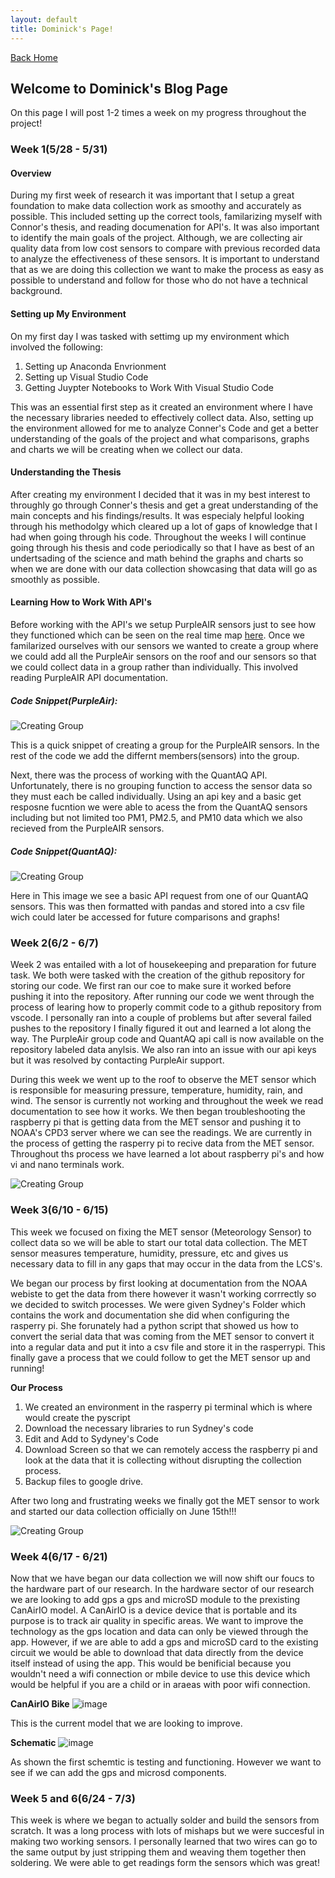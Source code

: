 ```yaml
---
layout: default
title: Dominick's Page!
---
```

[Back Home](/README.md)
## Welcome to Dominick's Blog Page

On this page I will post 1-2 times a week on my progress throughout the project!

### Week 1(5/28 - 5/31) 

#### Overview 

During my first week of research it was important that I setup a great foundation to make data collection work as smoothy and accurately as possible. This included setting up the correct tools, familarizing myself with Connor's thesis, and reading documenation for API's. It was also important to identify the main goals of the project. Although, we are collecting air quality data from low cost sensors to compare with previous recorded data to analyze the effectiveness of these sensors. It is important to understand that as we are doing this collection we want to make the process as easy as possible to understand and follow for those who do not have a technical background.

#### Setting up My Environment 

On my first day I was tasked with settimg up my environment which involved the following: 

  1. Setting up Anaconda Envrionment
  2. Setting up Visual Studio Code
  3. Getting Juypter Notebooks to Work With Visual Studio Code

This was an essential first step as it created an environment where I have the necessary libraries needed to effectively collect data. Also, setting up the environment allowed for me to analyze Conner's Code and get a better understanding of the goals of the project and what comparisons, graphs and charts we will be creating when we collect our data. 

#### Understanding the Thesis 

After creating my environment I decided that it was in my best interest to throughly go through Conner's thesis and get a great understanding of the main concepts and his findings/results. It was especialy helpful looking through his methodolgy which cleared up a lot of gaps of knowledge that I had when going through his code. Throughout the weeks I will continue going through his thesis and code periodically so that I have as best of an undertsading of the science and math behind the graphs and charts so when we are done with our data collection showcasing that data will go as smoothly as possible. 

#### Learning How to Work With API's 

Before working with the API's we setup PurpleAIR sensors just to see how they functioned which can be seen on the real time map [here](https://map.purpleair.com/1/mAQI/a10/p604800/cC0#16.98/34.105185/-117.71215). Once we familarized ourselves with our sensors we wanted to create a group where we could add all the PurpleAir sensors on the roof and our sensors so that we could collect data in a group rather than individually. This involved reading PurpleAIR API documentation. 

##### Code Snippet(PurpleAir): 

![Creating Group](/images/image.png)

This is a quick snippet of creating a group for the PurpleAIR sensors. In the rest of the code we add the differnt members(sensors) into the group. 

Next, there was the process of working with the QuantAQ API. Unfortunately, there is no grouping function to access the sensor data so they must each be called individually. Using an api key and a basic get resposne fucntion we were able to acess the from the QuantAQ sensors including but not limited too PM1, PM2.5, and PM10 data which we also recieved from the PurpleAIR sensors. 

##### Code Snippet(QuantAQ): 

![Creating Group](/images/QuantAQ.png) 

Here in This image we see a basic API request from one of our QuantAQ sensors. This was then formatted with pandas and stored into a csv file wich could later be accessed for future comparisons and graphs! 


### Week 2(6/2 - 6/7) 
Week 2 was entailed with a lot of housekeeping and preparation for future task. We both were tasked with the creation of the github repository for storing our code. We first ran our coe to make sure it worked before pushing it into the repository. After running our code we went through the process of learing how to properly commit code to a github repository from vscode. I personally ran into a couple of problems but after several failed pushes to the repository I finally figured it out and learned a lot along the way. The PurpleAir group code and QuantAQ api call is now available on the repository labeled data anylsis. We also ran into an issue with our api keys but it was resolved by contacting PurpleAir support. 

During this week we went up to the roof to observe the MET sensor which is responsible for measuring pressure, temperature, humidity, rain, and wind. The sensor is currently not working and throughout the week we read documentation to see how it works. We then began troubleshooting the raspberry pi that is getting data from the MET sensor and pushing it to NOAA's CPD3 server where we can see the readings. We are currently in the process of getting the rasperry pi to recive data from the MET sensor. Throughout ths process we have learned a lot about raspberry pi's and how vi and nano terminals work. 

![Creating Group](/images/IMG_1332.jpg) 

### Week 3(6/10 - 6/15) 

This week we focused on fixing the MET sensor (Meteorology Sensor) to collect data so we will be able to start our total data collection. The MET sensor measures temperature, humidity, pressure, etc and gives us necessary data to fill in any gaps that may occur in the data from the LCS's. 

We began our process by first looking at documentation from the NOAA webiste to get the data from there however it wasn't working corrrectly so we decided to switch processes. We were given Sydney's Folder which contains the work and documentation she did when configuring the rasperry pi. She forunately had a python script that showed us how to convert the serial data that was coming from the MET sensor to convert it into a regular data and put it into a csv file and store it in the rasperrypi. This finally gave a process that we could follow to get the MET sensor up and running! 

**Our Process** 
1. We created an environment in the rasperry pi terminal which is where would create the pyscript
2. Download the necessary libraries to run Sydney's code
3. Edit and Add to Sydyney's Code
4. Download Screen so that we can remotely access the raspberry pi and look at the data that it is collecting without disrupting the collection process.
5. Backup files to google drive.

After two long and frustrating weeks we finally got the MET sensor to work and started our data collection officially on June 15th!!! 

![Creating Group](/images/IMG_9406.jpeg) 


### Week 4(6/17 - 6/21) 

Now that we have began our data collection we will now shift our foucs to the hardware part of our research. In the hardware sector of our research we are looking to add gps a gps and microSD module to the prexisting CanAirIO model. A CanAirIO is a device device that is portable and its purpose is to track air quality in specific areas. We want to improve the technology as the gps location and data can only be viewed through the app. However, if we are able to add a gps and microSD card to the existing circuit we would be able to download that data directly from the device itself instead of using the app. This would be benificial because you wouldn't need a wifi connection or mbile device to use this device which would be helpful if you are a child or in araeas with poor wifi connection. 

**CanAirIO Bike**
![image](https://github.com/user-attachments/assets/b2e7f333-cdff-486c-96d9-7bc9b8bd99f8)

This is the current model that we are looking to improve. 

**Schematic**
![image](https://github.com/user-attachments/assets/a4e29eb9-80f1-4503-bae6-37bc44b64452) 

As shown the first schemtic is testing and functioning. However we want to see if we can add the gps and microsd components. 

### Week 5 and 6(6/24 - 7/3) 

This week is where we began to actually solder and build the sensors from scratch. It was a long process with lots of mishaps but we were succesful in making two working sensors. I personally learned that two wires can go to the same output by just stripping them and weaving them together then soldering. We were able to get readings form the sensors which was great!                                                                                        





